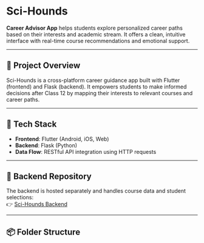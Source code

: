 # Sci-Hounds

**Career Advisor App** helps students explore personalized career paths based on their interests and academic stream. It offers a clean, intuitive interface with real-time course recommendations and emotional support.

---

## 🚀 Project Overview

Sci-Hounds is a cross-platform career guidance app built with Flutter (frontend) and Flask (backend). It empowers students to make informed decisions after Class 12 by mapping their interests to relevant courses and career paths.

---

## 🧩 Tech Stack

- **Frontend**: Flutter (Android, iOS, Web)
- **Backend**: Flask (Python)
- **Data Flow**: RESTful API integration using HTTP requests

---

## 🔗 Backend Repository

The backend is hosted separately and handles course data and student selections:  
👉 [Sci-Hounds Backend](https://github.com/MadeshKK/Sci-Hounds.git)

---

## 📦 Folder Structure

